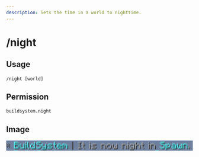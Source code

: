 ```yaml
---
description: Sets the time in a world to nighttime.
---
```


# /night

## Usage

```
/night [world]
```

## Permission

```
buildsystem.night
```

## Image

![](../.gitbook/assets/night.png)
